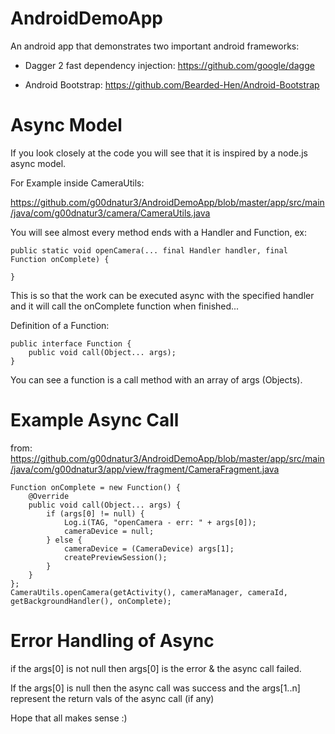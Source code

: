# AndroidDemoApp

An android app that demonstrates two important android frameworks:

  * Dagger 2 fast dependency injection: https://github.com/google/dagge

  * Android Bootstrap: https://github.com/Bearded-Hen/Android-Bootstrap


# Async Model

If you look closely at the code you will see that it is inspired by a node.js async model.



For Example inside CameraUtils:

https://github.com/g00dnatur3/AndroidDemoApp/blob/master/app/src/main/java/com/g00dnatur3/camera/CameraUtils.java

You will see almost every method ends with a Handler and Function, ex:

```
public static void openCamera(... final Handler handler, final Function onComplete) {

}
```

This is so that the work can be executed async with the specified handler and it will call the onComplete function when finished... 


Definition of a Function:

```
public interface Function {
    public void call(Object... args);
}
```

You can see a function is a call method with an array of args (Objects).

# Example Async Call

from: https://github.com/g00dnatur3/AndroidDemoApp/blob/master/app/src/main/java/com/g00dnatur3/app/view/fragment/CameraFragment.java

```
Function onComplete = new Function() {
    @Override
    public void call(Object... args) {
        if (args[0] != null) {
            Log.i(TAG, "openCamera - err: " + args[0]);
            cameraDevice = null;
        } else {
            cameraDevice = (CameraDevice) args[1];
            createPreviewSession();
        }
    }
};
CameraUtils.openCamera(getActivity(), cameraManager, cameraId, getBackgroundHandler(), onComplete);
```


# Error Handling of Async


if the args[0] is not null then args[0] is the error & the async call failed.

If the args[0] is null then the async call was success and the args[1..n] represent the return vals of the async call (if any)





Hope that all makes sense :)








